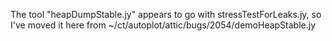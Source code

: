 The tool "heapDumpStable.jy" appears to go with stressTestForLeaks.jy, so I've 
moved it here from ~/ct/autoplot/attic/bugs/2054/demoHeapStable.jy

